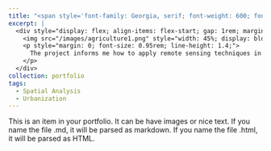 ```yaml
---
title: "<span style='font-family: Georgia, serif; font-weight: 600; font-size: 1.5rem;'>Change of NDVI over a County in Henan Province</span>"
excerpt: |
  <div style="display: flex; align-items: flex-start; gap: 1rem; margin-top: 1.5rem;">
    <img src="/images/agriculture1.png" style="width: 45%; display: block; margin: 0;" />
    <p style="margin: 0; font-size: 0.95rem; line-height: 1.4;">
      The project informs me how to apply remote sensing techniques in application of agriculture in a simple way. It demonstrates how NDVI changes over time and how these can be visualized in GIS workflows.
    </p>
  </div>
collection: portfolio
tags:
  - Spatial Analysis
  - Urbanization
---
```


This is an item in your portfolio. It can be have images or nice text. If you name the file .md, it will be parsed as markdown. If you name the file .html, it will be parsed as HTML. 
